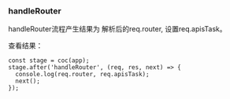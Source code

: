 ### handleRouter

handleRouter流程产生结果为 解析后的req.router, 设置req.apisTask。

查看结果：
```
const stage = coc(app);
stage.after('handleRouter', (req, res, next) => {
  console.log(req.router, req.apisTask);
  next();
});
```

